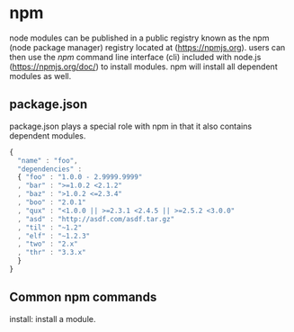 # npm

node modules can be published in a public registry known as the npm (node package manager) registry located at (https://npmjs.org). users can then use the _npm_ command line interface (cli) included with node.js (https://npmjs.org/doc/) to install modules. npm will install all dependent modules as well.

## package.json
package.json plays a special role with npm in that it also contains dependent modules.

```javascript
{ 
  "name" : "foo",
  "dependencies" :
  { "foo" : "1.0.0 - 2.9999.9999"
  , "bar" : ">=1.0.2 <2.1.2"
  , "baz" : ">1.0.2 <=2.3.4"
  , "boo" : "2.0.1"
  , "qux" : "<1.0.0 || >=2.3.1 <2.4.5 || >=2.5.2 <3.0.0"
  , "asd" : "http://asdf.com/asdf.tar.gz"
  , "til" : "~1.2"
  , "elf" : "~1.2.3"
  , "two" : "2.x"
  , "thr" : "3.3.x"
  }
}
```


## Common npm commands
install: install a module. 
